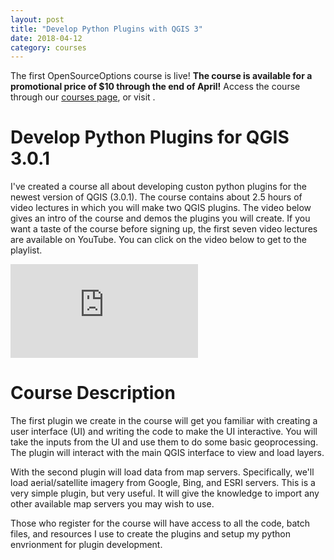 ```yaml
---
layout: post
title: "Develop Python Plugins with QGIS 3"
date: 2018-04-12
category: courses
---
```


The first OpenSourceOptions course is live! **The course is available for a promotional price of $10 through the end of April!** Access the course through our [courses page](https://opensourceoptions.teachable.com), or visit [](https://opensourceoptions.teachable.com).

# Develop Python Plugins for QGIS 3.0.1
I've created a course all about developing custon python plugins for the newest version of QGIS (3.0.1). The course contains about 2.5 hours of video lectures in which you will make two QGIS plugins. The video below gives an intro of the course and demos the plugins you will create. If you want a taste of the course before signing up, the first seven video lectures are available on YouTube. You can click on the video below to get to the playlist.

<div class="intrinsic-container intrinsic-container-ws"><iframe src="https://youtu.be/kZGLm2qFvtc" frameborder="0" allowfullscreen></iframe></div>

# Course Description
The first plugin we create in the course will get you familiar with creating a user interface (UI) and writing the code to make the UI interactive. You will take the inputs from the UI and use them to do some basic geoprocessing. The plugin will interact with the main QGIS interface to view and load layers.

With the second plugin will load data from map servers. Specifically, we'll load aerial/satellite imagery from Google, Bing, and ESRI servers. This is a very simple plugin, but very useful. It will give the knowledge to import any other available map servers you may wish to use. 

Those who register for the course will have access to all the code, batch files, and resources I use to create the plugins and setup my python envrionment for plugin development.
